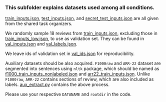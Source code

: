 ### This subfolder explains datasets used among all conditions.

[train_inputs.json](train_inputs.json), [test_inputs.json](test_inputs.json), and [secret_test_inputs.json](secret_test_inputs.json) are all given from the shared task organizers.

We randomly sample 18 reviews from [train_inputs.json](train_inputs.json), excluding those in [train_inputs_low.json](../low/train_inputs_low.json), to use as validation set. They can be found in [val_inputs.json](val_inputs.json) and [val_labels.json](val_labels.json).

We leave ids of validation set in [val_ids.json](val_ids.json) for reproducibility.

Auxiliary datasets should be also acquired. `F1000raw` and `ARR-22` dataset are segmented into sentences using `nltk` package, which should be named as [f1000_train_inputs_nonlabeled.json](f1000_train_inputs_nonlabeled.json) and [arr22_train_inputs.json](arr22_train_inputs.json). Unlike `F1000raw`, `ARR-22` contains sections of review, which are also included as labels. [aux_extract.py](aux_extract.py) contains the above process.

Please use your respective `DATANAME` and `rootdir` in the code.

